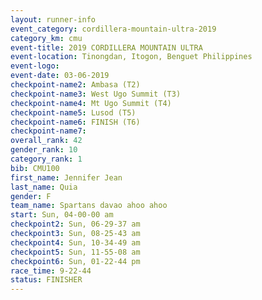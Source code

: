 ```yaml
---
layout: runner-info 
event_category: cordillera-mountain-ultra-2019 
category_km: cmu 
event-title: 2019 CORDILLERA MOUNTAIN ULTRA 
event-location: Tinongdan, Itogon, Benguet Philippines 
event-logo: 
event-date: 03-06-2019 
checkpoint-name2: Ambasa (T2) 
checkpoint-name3: West Ugo Summit (T3) 
checkpoint-name4: Mt Ugo Summit (T4) 
checkpoint-name5: Lusod (T5) 
checkpoint-name6: FINISH (T6) 
checkpoint-name7: 
overall_rank: 42
gender_rank: 10
category_rank: 1
bib: CMU100
first_name: Jennifer Jean
last_name: Quia
gender: F
team_name: Spartans davao ahoo ahoo
start: Sun, 04-00-00 am
checkpoint2: Sun, 06-29-37 am
checkpoint3: Sun, 08-25-43 am
checkpoint4: Sun, 10-34-49 am
checkpoint5: Sun, 11-55-08 am
checkpoint6: Sun, 01-22-44 pm
race_time: 9-22-44
status: FINISHER
---
```

